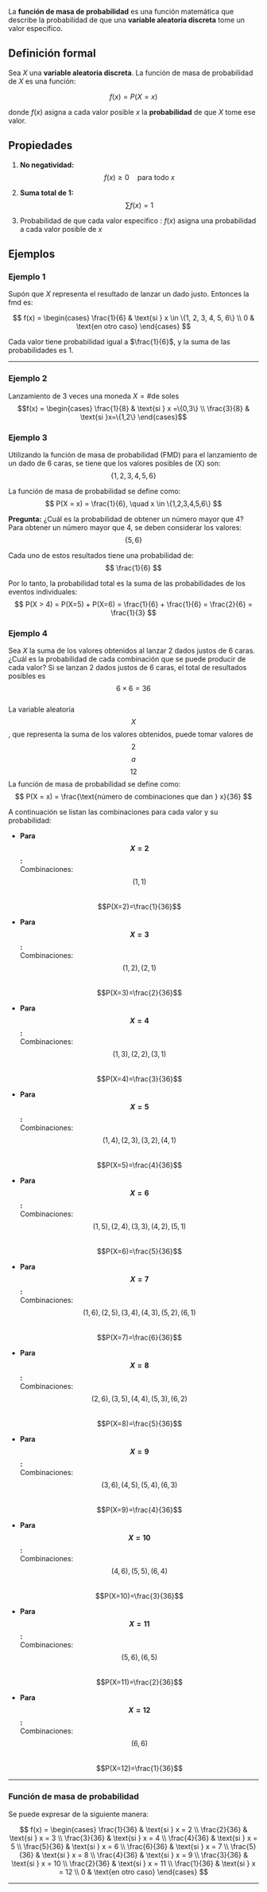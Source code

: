 
La **función de masa de probabilidad** es una función matemática que describe la probabilidad de que una **variable aleatoria discreta** tome un valor específico.

## Definición formal

Sea $X$ una **variable aleatoria discreta**. La función de masa de probabilidad de $X$ es una función:

$$
f(x) = P(X = x)
$$

donde $f(x)$ asigna a cada valor posible $x$ la **probabilidad** de que $X$ tome ese valor.

## Propiedades

1. **No negatividad:**  
   $$
   f(x) \geq 0 \quad \text{para todo } x
   $$

2. **Suma total de 1:**  
   $$
   \sum f(x) = 1
   $$

3. Probabilidad de que cada valor especifico : $f(x)$ asigna una probabilidad a cada valor posible de $x$ 

## Ejemplos
### Ejemplo 1
Supón que $X$ representa el resultado de lanzar un dado justo. Entonces la fmd es:

$$
f(x) = \begin{cases}
\frac{1}{6} & \text{si } x \in \{1, 2, 3, 4, 5, 6\} \\
0 & \text{en otro caso}
\end{cases}
$$

Cada valor tiene probabilidad igual a $\frac{1}{6}$, y la suma de las probabilidades es 1.

---
### Ejemplo 2
Lanzamiento de 3 veces una moneda
$X=\text{\# de soles}$
$$f(x) = \begin{cases}
\frac{1}{8} & \text{si } x =\{0,3\} \\
\frac{3}{8} & \text{si }x=\{1,2\}
\end{cases}$$
### Ejemplo 3
Utilizando la función de masa de probabilidad (FMD) para el lanzamiento de un dado de 6 caras, se tiene que los valores posibles de \(X\) son:  
$$
\{1, 2, 3, 4, 5, 6\}
$$

La función de masa de probabilidad se define como:
$$
P(X = x) = \frac{1}{6}, \quad x \in \{1,2,3,4,5,6\}
$$

**Pregunta:** ¿Cuál es la probabilidad de obtener un número mayor que 4?
Para obtener un número mayor que 4, se deben considerar los valores:
$$
\{5, 6\}
$$

Cada uno de estos resultados tiene una probabilidad de:
$$
\frac{1}{6}
$$

Por lo tanto, la probabilidad total es la suma de las probabilidades de los eventos individuales:
$$
P(X > 4) = P(X=5) + P(X=6) = \frac{1}{6} + \frac{1}{6} = \frac{2}{6} = \frac{1}{3}
$$
### Ejemplo 4
Sea $X$ la suma de los valores obtenidos al lanzar 2 dados justos de 6 caras. ¿Cuál es la probabilidad de cada combinación que se puede producir de cada valor?
Si se lanzan 2 dados justos de 6 caras, el total de resultados posibles es  
$$
6 \times 6 = 36
$$  
La variable aleatoria $$X$$, que representa la suma de los valores obtenidos, puede tomar valores de $$2$$ $$a$$ $$12$$ La función de masa de probabilidad se define como:  
$$
P(X = x) = \frac{\text{número de combinaciones que dan } x}{36}
$$

A continuación se listan las combinaciones para cada valor y su probabilidad:

- **Para $$X = 2$$:**  
  Combinaciones: $$ (1,1) $$  
  $$P(X=2)=\frac{1}{36}$$

- **Para $$X = 3$$:**  
  Combinaciones: $$ (1,2), (2,1) $$  
  $$P(X=3)=\frac{2}{36}$$

- **Para $$X = 4$$:**  
  Combinaciones: $$ (1,3), (2,2), (3,1) $$  
  $$P(X=4)=\frac{3}{36}$$

- **Para $$X = 5$$:**  
  Combinaciones: $$ (1,4), (2,3), (3,2), (4,1) $$  
  $$P(X=5)=\frac{4}{36}$$

- **Para $$X = 6$$:**  
  Combinaciones: $$ (1,5), (2,4), (3,3), (4,2), (5,1) $$  
  $$P(X=6)=\frac{5}{36}$$

- **Para $$X = 7$$:**  
  Combinaciones: $$ (1,6), (2,5), (3,4), (4,3), (5,2), (6,1) $$  
  $$P(X=7)=\frac{6}{36}$$

- **Para $$X = 8$$:**  
  Combinaciones: $$ (2,6), (3,5), (4,4), (5,3), (6,2) $$  
  $$P(X=8)=\frac{5}{36}$$

- **Para $$X = 9$$:**  
  Combinaciones: $$ (3,6), (4,5), (5,4), (6,3) $$  
  $$P(X=9)=\frac{4}{36}$$

- **Para $$X = 10$$:**  
  Combinaciones: $$ (4,6), (5,5), (6,4) $$  
  $$P(X=10)=\frac{3}{36}$$

- **Para $$X = 11$$:**  
  Combinaciones: $$ (5,6), (6,5) $$  
  $$P(X=11)=\frac{2}{36}$$

- **Para $$X = 12$$:**  
  Combinaciones: $$ (6,6) $$  
  $$P(X=12)=\frac{1}{36}$$

---

### Función de masa de probabilidad

Se puede expresar de la siguiente manera:

$$
f(x) =
\begin{cases}
\frac{1}{36} & \text{si } x = 2 \\
\frac{2}{36} & \text{si } x = 3 \\
\frac{3}{36} & \text{si } x = 4 \\
\frac{4}{36} & \text{si } x = 5 \\
\frac{5}{36} & \text{si } x = 6 \\
\frac{6}{36} & \text{si } x = 7 \\
\frac{5}{36} & \text{si } x = 8 \\
\frac{4}{36} & \text{si } x = 9 \\
\frac{3}{36} & \text{si } x = 10 \\
\frac{2}{36} & \text{si } x = 11 \\
\frac{1}{36} & \text{si } x = 12 \\
0 & \text{en otro caso}
\end{cases}
$$

---
